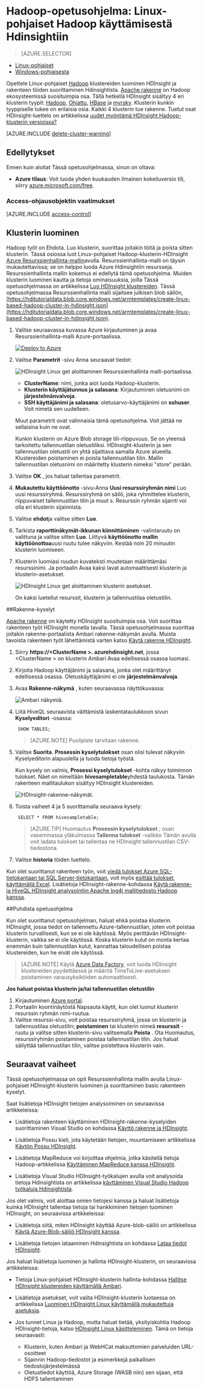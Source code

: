 <properties
    pageTitle="Linux opetusohjelma: Hadoop ja rakenteen aloittaminen | Microsoft Azure"
    description="Katso tämä Linux-opetusohjelma, jotta Hadoop käyttämisestä Hdinsightista. Lue, miten voit valmistella klustereiden Linux ja kyselyn rakenne-tietojasi."
    services="hdinsight"
    documentationCenter=""
    authors="mumian"
    manager="jhubbard"
    editor="cgronlun"
    tags="azure-portal"/>

<tags
    ms.service="hdinsight"
    ms.devlang="na"
    ms.topic="hero-article"
    ms.tgt_pltfrm="na"
    ms.workload="big-data"
    ms.date="09/14/2016"
    ms.author="jgao"/>

# <a name="hadoop-tutorial-get-started-using-linux-based-hadoop-in-hdinsight"></a>Hadoop-opetusohjelma: Linux-pohjaiset Hadoop käyttämisestä Hdinsightiin

> [AZURE.SELECTOR]
- [Linux-pohjaiset](hdinsight-hadoop-linux-tutorial-get-started.md)
- [Windows-pohjaisesta](hdinsight-hadoop-tutorial-get-started-windows.md)

Opettele Linux-pohjaiset [Hadoop](http://hadoop.apache.org/) klustereiden luominen HDInsight ja rakenteen töiden suorittaminen Hdinsightista. [Apache rakenne](https://hive.apache.org/) on Hadoop ekosysteemissä suosituimpia osa. Tällä hetkellä HDInsight sisältyy 4 eri klusterin tyypit: [Hadoop](hdinsight-hadoop-introduction.md), [Ohjattu](hdinsight-apache-spark-overview.md), [HBase](hdinsight-hbase-overview.md) ja [myrsky](hdinsight-storm-overview.md).  Klusterin kunkin tyyppiselle tukee on erilaisia osia. Kaikki 4 klusterin tue rakenne. Tuetut osat HDInsight-luettelo on artikkelissa [uudet myöntämä HDInsight Hadoop-klusterin versioissa?](hdinsight-component-versioning.md)  

[AZURE.INCLUDE [delete-cluster-warning](../../includes/hdinsight-delete-cluster-warning.md)]

## <a name="prerequisites"></a>Edellytykset

Ennen kuin aloitat Tässä opetusohjelmassa, sinun on oltava:

- **Azure tilaus**: Voit luoda yhden kuukauden ilmainen kokeiluversio tili, siirry [azure.microsoft.com/free](https://azure.microsoft.com/free).

### <a name="access-control-requirements"></a>Access-ohjausobjektin vaatimukset

[AZURE.INCLUDE [access-control](../../includes/hdinsight-access-control-requirements.md)]

## <a name="create-cluster"></a>Klusterin luominen

Hadoop työt on Ehdota. Luo klusterin, suorittaa joitakin töitä ja poista sitten klusterin. Tässä osiossa luot Linux-pohjaiset Hadoop-klusterin-HDInsight [Azure Resurssienhallinta-mallin](../resource-group-template-deploy.md)avulla. Resurssienhallinta-malli on täysin mukautettavissa; se on helppo luoda Azure Hdinsightiin resursseja. Resurssienhallinta mallin kokemus ei edellytä tämä opetusohjelma. Muiden klusterin luominen kautta ja tietoja ominaisuuksia, joilla Tässä opetusohjelmassa on artikkelissa [Luo HDInsight klustereiden](hdinsight-hadoop-provision-linux-clusters.md). Tässä opetusohjelmassa Resurssienhallinta malli sijaitsee julkisen blob säilön, [https://hditutorialdata.blob.core.windows.net/armtemplates/create-linux-based-hadoop-cluster-in-hdinsight.json](https://hditutorialdata.blob.core.windows.net/armtemplates/create-linux-based-hadoop-cluster-in-hdinsight.json). 

1. Valitse seuraavassa kuvassa Azure kirjautuminen ja avaa Resurssienhallinta-malli Azure-portaalissa. 

    <a href="https://portal.azure.com/#create/Microsoft.Template/uri/https%3A%2F%2Fhditutorialdata.blob.core.windows.net%2Farmtemplates%2Fcreate-linux-based-hadoop-cluster-in-hdinsight.json" target="_blank"><img src="https://acom.azurecomcdn.net/80C57D/cdn/mediahandler/docarticles/dpsmedia-prod/azure.microsoft.com/en-us/documentation/articles/hdinsight-hbase-tutorial-get-started-linux/20160201111850/deploy-to-azure.png" alt="Deploy to Azure"></a>

2. Valitse **Parametrit** -sivu Anna seuraavat tiedot:

    ![HDInsight Linux get aloittaminen Resurssienhallinta malli-portaalissa](./media/hdinsight-hadoop-linux-tutorial-get-started/hdinsight-linux-get-started-arm-template-on-portal.png).

    - **ClusterName**: nimi, jonka aiot luoda Hadoop-klusterin.
    - **Klusterin käyttäjätunnus ja salasana**: Kirjautuminen oletusnimi on **järjestelmänvalvoja**.
    - **SSH käyttäjänimi ja salasana**: oletusarvo-käyttäjänimi on **sshuser**.  Voit nimetä sen uudelleen. 
    
    Muut parametrit ovat valinnaisia tämä opetusohjelma. Voit jättää ne sellaisina kuin ne ovat. 
    
    Kunkin klusterin on Azure Blob storage tili-riippuvuus. Se on yleensä tarkoitettu tallennustilan oletustiliksi. HDInsight-klusterin ja sen tallennustilan oletustili on yhtä sijaittava samalla Azure alueella. Klustereiden poistaminen ei poista tallennustilan tilin. Mallin tallennustilan oletusnimi on määritetty klusterin nimeksi "store" perään. 
    
3. Valitse **OK** , jos haluat tallentaa parametrit.
4. **Mukautettu käyttöönotto** -sivu-Anna **Uusi resurssiryhmän nimi** Luo uusi resurssiryhmä.  Resurssiryhmä on säilö, joka ryhmittelee klusterin, riippuvaiset tallennustilan tilin ja muut s. Resurssin ryhmän sijainti voi olla eri klusterin sijainnista.
5. Valitse **ehdot**ja valitse sitten **Luo**.
6. Tarkista **raporttinäkymät-ikkunan kiinnittäminen** -valintaruutu on valittuna ja valitse sitten **Luo**. Liittyvä **käyttöönotto mallin käyttöönottoa**uusi ruutu tulee näkyviin. Kestää noin 20 minuutin klusterin luomiseen. 
7.  Klusterin luomiasi ruudun kuvateksti muutetaan määrittämäsi resurssinimi. Ja portaalin Avaa kaksi lavat automaattisesti klusterin ja klusterin-asetukset. 

    ![HDInsight Linux get aloittaminen klusterin asetukset](./media/hdinsight-hadoop-linux-tutorial-get-started/hdinsight-linux-get-started-cluster-settings.png).

    On kaksi luetellut resurssit, klusterin ja tallennustilaa oletustilin.

##<a name="run-hive-queries"></a>Rakenne-kyselyt

[Apache rakenne](hdinsight-use-hive.md) on käytetty HDInsight suosituimpia osa. Voit suorittaa rakenteen työt HDInsight monella tavalla. Tässä opetusohjelmassa suorittaa joitakin rakenne-portaalista Ambari rakenne-näkymän avulla. Muista tavoista rakenteen työt lähettämistä varten katso [Käytä rakenne HDInsight](hdinsight-use-hive.md).

1. Siirry **https://&lt;ClusterName >. azurehdinsight.net**, jossa &lt;ClusterName > on klusterin Ambari Avaa edellisessä osassa luomasi.
2. Kirjoita Hadoop käyttäjänimi ja salasana, jonka olet määrittänyt edellisessä osassa. Oletuskäyttäjänimi ei ole **järjestelmänvalvoja**.
3. Avaa **Rakenne-näkymä** , kuten seuraavassa näyttökuvassa:

    ![Ambari näkymiä](./media/hdinsight-hadoop-linux-tutorial-get-started/selecthiveview.png).
4. Liitä HiveQL seuraavista väittämistä laskentataulukkoon sivun __Kyselyeditori__ -osassa:

        SHOW TABLES;

    >[AZURE.NOTE] Puolipiste tarvitaan rakenne.       
        
5. Valitse __Suorita__. __Prosessin kyselytulokset__ osan olisi tulevat näkyviin Kyselyeditorin alapuolella ja tuoda tietoja työstä. 

    Kun kysely on valmis, __Prosessi kyselytulokset__ -kohta näkyy toiminnon tulokset. Näet on nimeltään **hivesampletable**yhdestä taulukosta. Tämän rakenteen mallitaulukon sisältyy HDInsight klustereiden.

    ![HDInsight-rakenne-näkymät](./media/hdinsight-hadoop-linux-tutorial-get-started/hiveview.png).

6. Toista vaiheet 4 ja 5 suorittamalla seuraava kysely:

        SELECT * FROM hivesampletable;

    > [AZURE.TIP] Huomautus __Prosessin kyselytulokset__ ; osan vasemmassa yläkulmassa __Tallenna tulokset__ -valikko Tämän avulla voit ladata tulokset tai tallentaa ne HDInsight tallennustilan CSV-tiedostona.

7. Valitse **historia** töiden luettelo.

Kun olet suorittanut rakenteen työn, voit [viedä tulokset Azure SQL-tietokantaan tai SQL Server-tietokantaan](hdinsight-use-sqoop-mac-linux.md), voit myös [esittää tulokset, käyttämällä Excel](hdinsight-connect-excel-power-query.md). Lisätietoja HDInsight-rakenne-kohdassa [Käytä rakenne- ja HiveQL HDInsight analysointiin Apache log4j mallitiedosto Hadoop kanssa](hdinsight-use-hive.md).

##<a name="clean-up-the-tutorial"></a>Puhdista opetusohjelma

Kun olet suorittanut opetusohjelman, haluat ehkä poistaa klusterin. HDInsight, jossa tiedot on tallennettu Azure-tallennustilan, joten voit poistaa klusterin turvallisesti, kun se ei ole käytössä. Myös perittävän HDInsight-klusterin, vaikka se ei ole käytössä. Koska klusterin kulut on monta kertaa enemmän kuin tallennustilan kulut, kannattaa taloudellisen poistaa klustereiden, kun he eivät ole käytössä. 

>[AZURE.NOTE] Käytä [Azure Data Factory](hdinsight-hadoop-create-linux-clusters-adf.md), voit luoda HDInsight klustereiden pyydettäessä ja määritä TimeToLive-asetuksen poistaminen varausyksiköiden automaattisesti. 

**Jos haluat poistaa klusterin ja/tai tallennustilan oletustilin**

1. Kirjautuminen [Azure portal](https://portal.azure.com).
2. Portaalin koontinäytöstä Napsauta käytit, kun olet luonut klusterin resurssin ryhmän nimi-ruutua.
3. Valitse resurssi-sivu, voit poistaa resurssiryhmä, jossa on klusterin ja tallennustilaa oletustilin; **poistaminen** tai klusterin nimeä **resurssit** -ruutu ja valitse sitten klusterin-sivu valitsemalla **Poista** . Ota Huomautus, resurssiryhmän poistaminen poistaa tallennustilan tilin. Jos haluat säilyttää tallennustilan tilin, valitse poistettava klusterin vain.

## <a name="next-steps"></a>Seuraavat vaiheet

Tässä opetusohjelmassa on opit Resurssienhallinta mallin avulla Linux-pohjaiset HDInsight-klusterin luominen ja suorittaminen basic rakenteen kyselyt.

Saat lisätietoja HDInsight tietojen analysoiminen on seuraavissa artikkeleissa:

- Lisätietoja rakenteen käyttäminen HDInsight-rakenne-kyselyiden suorittaminen Visual Studio on kohdassa [Käyttö rakenne ja HDInsight][hdinsight-use-hive].

- Lisätietoja Possu kieli, jota käytetään tietojen, muuntamiseen artikkelissa [Käytön Possu HDInsight][hdinsight-use-pig].

- Lisätietoja MapReduce voi kirjoittaa ohjelmia, jotka käsitellä tietoja Hadoop-artikkelissa [Käyttäminen MapReduce kanssa HDInsight][hdinsight-use-mapreduce].

- Lisätietoja Visual Studio HDInsight-työkalujen avulla voit analysoida tietoja Hdinsightista on artikkelissa [käyttäminen Visual Studio Hadoop työkaluja Hdinsightista](hdinsight-hadoop-visual-studio-tools-get-started.md).

Jos olet valmis, voit aloittaa omien tietojesi kanssa ja haluat lisätietoja kuinka HDInsight tallentaa tietoja tai hankkiminen tietojen tuominen HDInsight, on seuraavissa artikkeleissa:

- Lisätietoja siitä, miten HDInsight käyttää Azure-blob-säiliö on artikkelissa [Käytä Azure-Blob-säiliö HDInsight kanssa](hdinsight-hadoop-use-blob-storage.md).

- Lisätietoja tietojen lataaminen Hdinsightista on kohdassa [Lataa tiedot HDInsight][hdinsight-upload-data].

Jos haluat lisätietoja luominen ja hallinta HDInsight-klusterin, on seuraavissa artikkeleissa:

- Tietoja Linux-pohjaiset HDInsight-klusterin hallinta-kohdassa [Hallitse HDInsight klustereiden käyttämällä Ambari](hdinsight-hadoop-manage-ambari.md).

- Lisätietoja asetukset, voit valita HDInsight-klusterin luotaessa on artikkelissa [Luominen HDInsight Linux käyttämällä mukautettuja asetuksia](hdinsight-hadoop-provision-linux-clusters.md).

- Jos tunnet Linux ja Hadoop, mutta haluat tietää, yksityiskohtia Hadoop HDInsight-tietoja, katso [HDInsight Linux käsitteleminen](hdinsight-hadoop-linux-information.md). Tämä on tietoja seuraavasti:

    * Klusterin, kuten Ambari ja WebHCat maksuttomien palveluiden URL-osoitteet
    * Sijainnin Hadoop-tiedostot ja esimerkkejä paikallisen tiedostojärjestelmässä
    * Oletustiedot käyttöä, Azure Storage (WASB niin) sen sijaan, että HDFS tallentaminen


[1]: ../HDInsight/hdinsight-hadoop-visual-studio-tools-get-started.md

[hdinsight-provision]: hdinsight-provision-clusters.md
[hdinsight-admin-powershell]: hdinsight-administer-use-powershell.md
[hdinsight-upload-data]: hdinsight-upload-data.md
[hdinsight-use-mapreduce]: hdinsight-use-mapreduce.md
[hdinsight-use-hive]: hdinsight-use-hive.md
[hdinsight-use-pig]: hdinsight-use-pig.md

[powershell-download]: http://go.microsoft.com/fwlink/p/?linkid=320376&clcid=0x409
[powershell-install-configure]: powershell-install-configure.md
[powershell-open]: powershell-install-configure.md#Install

[img-hdi-dashboard]: ./media/hdinsight-hadoop-tutorial-get-started-windows/HDI.dashboard.png
[img-hdi-dashboard-query-select]: ./media/hdinsight-hadoop-tutorial-get-started-windows/HDI.dashboard.query.select.png
[img-hdi-dashboard-query-select-result]: ./media/hdinsight-hadoop-tutorial-get-started-windows/HDI.dashboard.query.select.result.png
[img-hdi-dashboard-query-select-result-output]: ./media/hdinsight-hadoop-tutorial-get-started-windows/HDI.dashboard.query.select.result.output.png
[img-hdi-dashboard-query-browse-output]: ./media/hdinsight-hadoop-tutorial-get-started-windows/HDI.dashboard.query.browse.output.png
[image-hdi-clusterstatus]: ./media/hdinsight-hadoop-tutorial-get-started-windows/HDI.ClusterStatus.png
[image-hdi-gettingstarted-powerquery-importdata]: ./media/hdinsight-hadoop-tutorial-get-started-windows/HDI.GettingStarted.PowerQuery.ImportData.png
[image-hdi-gettingstarted-powerquery-importdata2]: ./media/hdinsight-hadoop-tutorial-get-started-windows/HDI.GettingStarted.PowerQuery.ImportData2.png
